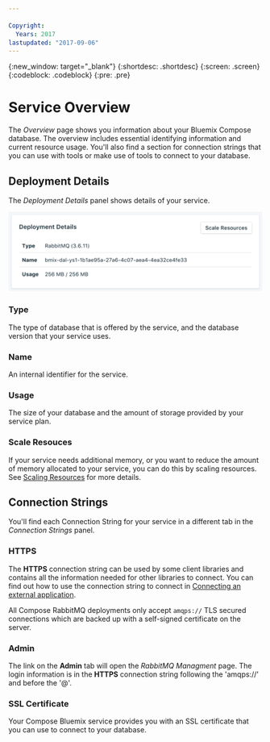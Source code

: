 ```yaml
---

Copyright:
  Years: 2017
lastupdated: "2017-09-06"
---
```


{:new_window: target="_blank"}
{:shortdesc: .shortdesc}
{:screen: .screen}
{:codeblock: .codeblock}
{:pre: .pre}

# Service Overview

The _Overview_ page shows you information about your Bluemix Compose database. The overview includes essential identifying information and current resource usage. You'll also find a section for connection strings that you can use with tools or make use of tools to connect to your database.

## Deployment Details

The _Deployment Details_ panel shows details of your service.

![Deployment Details](./images/rabbitmq-deployment-details.png "A view of the Deployment Details panel")

### Type

The type of database that is offered by the service, and the database version that your service uses.

### Name

An internal identifier for the service.

### Usage

The size of your database and the amount of storage provided by your service plan.

### Scale Resouces

If your service needs additional memory, or you want to reduce the amount of memory allocated to your service, you can do this by scaling resources. See [Scaling Resources](./dashboard-scaling-resources.html) for more details.


## Connection Strings

You'll find each Connection String for your service in a different tab in the _Connection Strings_ panel.

### HTTPS

The **HTTPS** connection string can be used by some client libraries and contains all the information needed for other libraries to connect. You can find out how to use the connection string to connect in [Connecting an external application](./connecting-external.html).

All Compose RabbitMQ deployments only accept `amqps://` TLS secured connections which are backed up with a self-signed certificate on the server.

### Admin

The link on the **Admin** tab will open the _RabbitMQ Managment_ page. The login information is in the **HTTPS** connection string following the 'amqps://' and before the '@'.

### SSL Certificate

Your Compose Bluemix service provides you with an SSL certificate that you can use to connect to your database.

